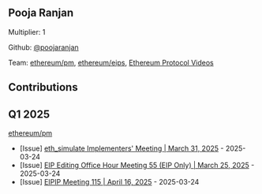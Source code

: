 
## Pooja Ranjan
Multiplier: 1

Github: [@poojaranjan](https://github.com/poojaranjan)

Team: [ethereum/pm](https://github.com/ethereum/pm/pulls?q=is%3Apr+is%3Aclosed+poojaranjan), [ethereum/eips](https://github.com/ethereum/EIPs/pulls?q=is%3Apr+is%3Aclosed+poojaranjan), [Ethereum Protocol Videos](https://www.youtube.com/@EthereumProtocol)

## Contributions

## Q1 2025

[ethereum/pm](https://github.com/ethereum/pm)
* [Issue] [eth_simulate Implementers' Meeting | March 31, 2025](https://github.com/ethereum/pm/issues/1405) - 2025-03-24
* [Issue] [EIP Editing Office Hour Meeting 55 (EIP Only) | March 25, 2025](https://github.com/ethereum/pm/issues/1403) - 2025-03-24
* [Issue] [EIPIP Meeting 115 | April 16, 2025](https://github.com/ethereum/pm/issues/1402) - 2025-03-24

